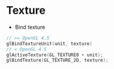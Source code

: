 # Texture

* Bind texture

```c
// >= OpenGL 4.5
glBindTextureUnit(unit, texture)
// < OpenGL 4.5
glActiveTexture(GL_TEXTURE0 + unit);
glBindTexture(GL_TEXTURE_2D, texture);
```